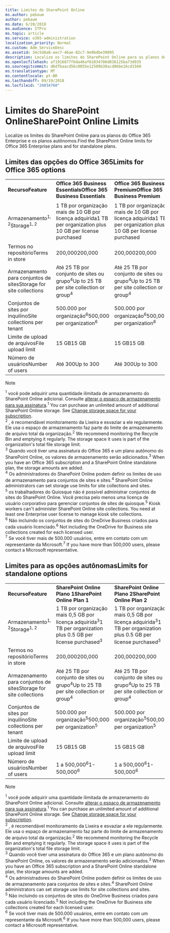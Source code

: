 ```yaml
---
title: Limites do SharePoint Online
ms.author: pebaum
author: pebaum
ms.date: 6/28/2018
ms.audience: ITPro
ms.topic: article
ms.service: o365-administration
localization_priority: Normal
ms.custom: Adm_ServiceDesc
ms.assetid: 34c5d8a8-eec7-46ae-82c7-9e9bdbe39895
description: Localize os limites do SharePoint Online para os planos do Office 365 Enterprise e os planos autônomos.
ms.openlocfilehash: af1916877f6da46af61034706d036125ba73d935
ms.sourcegitcommit: d6dfbaacd56c0855e12500b38acd06be16cd1560
ms.translationtype: MT
ms.contentlocale: pt-BR
ms.lasthandoff: 09/19/2018
ms.locfileid: "24034760"
---
```

# <a name="sharepoint-online-limits"></a><span data-ttu-id="9ae41-103">Limites do SharePoint Online</span><span class="sxs-lookup"><span data-stu-id="9ae41-103">SharePoint Online Limits</span></span>

<span data-ttu-id="9ae41-104">Localize os limites do SharePoint Online para os planos do Office 365 Enterprise e os planos autônomos.</span><span class="sxs-lookup"><span data-stu-id="9ae41-104">Find the SharePoint Online limits for Office 365 Enterprise plans and for standalone plans.</span></span>
  
## <a name="limits-for-office-365-options"></a><span data-ttu-id="9ae41-105">Limites das opções do Office 365</span><span class="sxs-lookup"><span data-stu-id="9ae41-105">Limits for Office 365 options</span></span>

||||||||
|:-----|:-----|:-----|:-----|:-----|:-----|:-----|
|<span data-ttu-id="9ae41-106">**Recurso**</span><span class="sxs-lookup"><span data-stu-id="9ae41-106">**Feature**</span></span> <br/> |<span data-ttu-id="9ae41-107">**Office 365 Business Essentials**</span><span class="sxs-lookup"><span data-stu-id="9ae41-107">**Office 365 Business Essentials**</span></span> <br/> |<span data-ttu-id="9ae41-108">**Office 365 Business Premium**</span><span class="sxs-lookup"><span data-stu-id="9ae41-108">**Office 365 Business Premium**</span></span> <br/> |<span data-ttu-id="9ae41-109">**Office 365 Enterprise E1**</span><span class="sxs-lookup"><span data-stu-id="9ae41-109">**Office 365 Enterprise E1**</span></span> <br/> |<span data-ttu-id="9ae41-110">**Office 365 Enterprise E3**</span><span class="sxs-lookup"><span data-stu-id="9ae41-110">**Office 365 Enterprise E3**</span></span> <br/> |<span data-ttu-id="9ae41-111">**Office 365 Enterprise E5**</span><span class="sxs-lookup"><span data-stu-id="9ae41-111">**Office 365 Enterprise E5**</span></span> <br/> |<span data-ttu-id="9ae41-112">**Office 365 Enterprise F1**</span><span class="sxs-lookup"><span data-stu-id="9ae41-112">**Office 365 Enterprise F1**</span></span> <br/> |
|<span data-ttu-id="9ae41-113">Armazenamento<sup>1, 2</sup></span><span class="sxs-lookup"><span data-stu-id="9ae41-113">Storage<sup>1, 2</sup></span></span> <br/> |<span data-ttu-id="9ae41-114">1 TB por organização mais de 10 GB por licença adquirida</span><span class="sxs-lookup"><span data-stu-id="9ae41-114">1 TB per organization plus 10 GB per license purchased</span></span>  <br/> |<span data-ttu-id="9ae41-115">1 TB por organização mais de 10 GB por licença adquirida</span><span class="sxs-lookup"><span data-stu-id="9ae41-115">1 TB per organization plus 10 GB per license purchased</span></span>  <br/> |<span data-ttu-id="9ae41-116">1 TB por organização mais de 10 GB por licença adquiriram<sup>3</sup></span><span class="sxs-lookup"><span data-stu-id="9ae41-116">1 TB per organization plus 10 GB per license purchased<sup>3</sup></span></span> <br/> |<span data-ttu-id="9ae41-117">1 TB por organização mais de 10 GB por licença adquiriram<sup>3</sup></span><span class="sxs-lookup"><span data-stu-id="9ae41-117">1 TB per organization plus 10 GB per license purchased<sup>3</sup></span></span> <br/> |<span data-ttu-id="9ae41-118">1 TB por organização mais de 10 GB por licença adquiriram<sup>3</sup></span><span class="sxs-lookup"><span data-stu-id="9ae41-118">1 TB per organization plus 10 GB per license purchased<sup>3</sup></span></span> <br/> |<span data-ttu-id="9ae41-119">1 TB por organização <sup>3</sup></span><span class="sxs-lookup"><span data-stu-id="9ae41-119">1 TB per organization <sup>3</sup></span></span> <br/> |
|<span data-ttu-id="9ae41-120">Termos no repositório</span><span class="sxs-lookup"><span data-stu-id="9ae41-120">Terms in store</span></span>  <br/> |<span data-ttu-id="9ae41-121">200,000</span><span class="sxs-lookup"><span data-stu-id="9ae41-121">200,000</span></span>  <br/> |<span data-ttu-id="9ae41-122">200,000</span><span class="sxs-lookup"><span data-stu-id="9ae41-122">200,000</span></span>  <br/> |<span data-ttu-id="9ae41-123">200,000</span><span class="sxs-lookup"><span data-stu-id="9ae41-123">200,000</span></span>  <br/> |<span data-ttu-id="9ae41-124">200,000</span><span class="sxs-lookup"><span data-stu-id="9ae41-124">200,000</span></span>  <br/> |<span data-ttu-id="9ae41-125">200,000</span><span class="sxs-lookup"><span data-stu-id="9ae41-125">200,000</span></span>  <br/> |<span data-ttu-id="9ae41-126">200,000</span><span class="sxs-lookup"><span data-stu-id="9ae41-126">200,000</span></span>  <br/> |
|<span data-ttu-id="9ae41-127">Armazenamento para conjuntos de sites</span><span class="sxs-lookup"><span data-stu-id="9ae41-127">Storage for site collections</span></span>  <br/> |<span data-ttu-id="9ae41-128">Até 25 TB por conjunto de sites ou grupo<sup>4</sup></span><span class="sxs-lookup"><span data-stu-id="9ae41-128">Up to 25 TB per site collection or group<sup>4</sup></span></span> <br/> |<span data-ttu-id="9ae41-129">Até 25 TB por conjunto de sites ou grupo<sup>4</sup></span><span class="sxs-lookup"><span data-stu-id="9ae41-129">Up to 25 TB per site collection or group<sup>4</sup></span></span> <br/> |<span data-ttu-id="9ae41-130">Até 25 TB por conjunto de sites ou grupo<sup>4</sup></span><span class="sxs-lookup"><span data-stu-id="9ae41-130">Up to 25 TB per site collection or group<sup>4</sup></span></span> <br/> |<span data-ttu-id="9ae41-131">Até 25 TB por conjunto de sites ou grupo<sup>4</sup></span><span class="sxs-lookup"><span data-stu-id="9ae41-131">Up to 25 TB per site collection or group<sup>4</sup></span></span> <br/> |<span data-ttu-id="9ae41-132">Até 25 TB por conjunto de sites ou grupo<sup>4</sup></span><span class="sxs-lookup"><span data-stu-id="9ae41-132">Up to 25 TB per site collection or group<sup>4</sup></span></span> <br/> |<span data-ttu-id="9ae41-133">Até 25 TB por conjunto de sites ou grupo<sup>5</sup></span><span class="sxs-lookup"><span data-stu-id="9ae41-133">Up to 25 TB per site collection or group<sup>5</sup></span></span> <br/> |
|<span data-ttu-id="9ae41-134">Conjuntos de sites por inquilino</span><span class="sxs-lookup"><span data-stu-id="9ae41-134">Site collections per tenant</span></span>  <br/> |<span data-ttu-id="9ae41-135">500.000 por organização<sup>6</sup></span><span class="sxs-lookup"><span data-stu-id="9ae41-135">500,000 per organization<sup>6</sup></span></span> <br/> |<span data-ttu-id="9ae41-136">500.000 por organização<sup>6</sup></span><span class="sxs-lookup"><span data-stu-id="9ae41-136">500,000 per organization<sup>6</sup></span></span> <br/> |<span data-ttu-id="9ae41-137">500.000 por organização<sup>6</sup></span><span class="sxs-lookup"><span data-stu-id="9ae41-137">500,000 per organization<sup>6</sup></span></span> <br/> |<span data-ttu-id="9ae41-138">500.000 por organização<sup>6</sup></span><span class="sxs-lookup"><span data-stu-id="9ae41-138">500,000 per organization<sup>6</sup></span></span> <br/> |<span data-ttu-id="9ae41-139">500.000 por organização<sup>6</sup></span><span class="sxs-lookup"><span data-stu-id="9ae41-139">500,000 per organization<sup>6</sup></span></span> <br/> |<span data-ttu-id="9ae41-140">500.000 por organização</span><span class="sxs-lookup"><span data-stu-id="9ae41-140">500,000 per organization</span></span>  <br/> |
|<span data-ttu-id="9ae41-141">Limite de upload de arquivos</span><span class="sxs-lookup"><span data-stu-id="9ae41-141">File upload limit</span></span>  <br/> |<span data-ttu-id="9ae41-142">15 GB</span><span class="sxs-lookup"><span data-stu-id="9ae41-142">15 GB</span></span>  <br/> |<span data-ttu-id="9ae41-143">15 GB</span><span class="sxs-lookup"><span data-stu-id="9ae41-143">15 GB</span></span>  <br/> |<span data-ttu-id="9ae41-144">15 GB</span><span class="sxs-lookup"><span data-stu-id="9ae41-144">15 GB</span></span>  <br/> |<span data-ttu-id="9ae41-145">15 GB</span><span class="sxs-lookup"><span data-stu-id="9ae41-145">15 GB</span></span>  <br/> |<span data-ttu-id="9ae41-146">15 GB</span><span class="sxs-lookup"><span data-stu-id="9ae41-146">15 GB</span></span>  <br/> |<span data-ttu-id="9ae41-147">15 GB</span><span class="sxs-lookup"><span data-stu-id="9ae41-147">15 GB</span></span>  <br/> |
|<span data-ttu-id="9ae41-148">Número de usuários</span><span class="sxs-lookup"><span data-stu-id="9ae41-148">Number of users</span></span>  <br/> |<span data-ttu-id="9ae41-149">Até 300</span><span class="sxs-lookup"><span data-stu-id="9ae41-149">Up to 300</span></span>  <br/> |<span data-ttu-id="9ae41-150">Até 300</span><span class="sxs-lookup"><span data-stu-id="9ae41-150">Up to 300</span></span>  <br/> |<span data-ttu-id="9ae41-151">1 a 500.000<sup>7</sup></span><span class="sxs-lookup"><span data-stu-id="9ae41-151">1- 500,000<sup>7</sup></span></span> <br/> |<span data-ttu-id="9ae41-152">1 a 500.000<sup>7</sup></span><span class="sxs-lookup"><span data-stu-id="9ae41-152">1- 500,000<sup>7</sup></span></span> <br/> |<span data-ttu-id="9ae41-153">1 a 500.000<sup>7</sup></span><span class="sxs-lookup"><span data-stu-id="9ae41-153">1- 500,000<sup>7</sup></span></span> <br/> |<span data-ttu-id="9ae41-154">1 a 500.000<sup>7</sup></span><span class="sxs-lookup"><span data-stu-id="9ae41-154">1- 500,000<sup>7</sup></span></span> <br/> |
   
> [!NOTE]
> <span data-ttu-id="9ae41-p101"><sup>1</sup> você pode adquirir uma quantidade ilimitada de armazenamento do SharePoint Online adicional. Consulte [alterar o espaço de armazenamento para sua assinatura](https://support.office.com/en-us/article/Change-storage-space-for-your-subscription-96EA3533-DE64-4B01-839A-C560875A662C?ui=en-US&amp;rs=en-US&amp;ad=US).</span><span class="sxs-lookup"><span data-stu-id="9ae41-p101"><sup>1</sup> You can purchase an unlimited amount of additional SharePoint Online storage. See [Change storage space for your subscription](https://support.office.com/en-us/article/Change-storage-space-for-your-subscription-96EA3533-DE64-4B01-839A-C560875A662C?ui=en-US&amp;rs=en-US&amp;ad=US). </span></span><br/><span data-ttu-id="9ae41-p102"><sup>2</sup> , é recomendável monitoramento da Lixeira e esvaziar a ele regularmente. Ele usa o espaço de armazenamento faz parte do limite de armazenamento de arquivo total da organização.</span><span class="sxs-lookup"><span data-stu-id="9ae41-p102"><sup>2</sup> We recommend monitoring the Recycle Bin and emptying it regularly. The storage space it uses is part of the organization's total file storage limit. </span></span><br/> <span data-ttu-id="9ae41-p103"><sup>3</sup> Quando você tiver uma assinatura do Office 365 e um plano autônomo do SharePoint Online, os valores de armazenamento serão adicionados.</span><span class="sxs-lookup"><span data-stu-id="9ae41-p103"><sup>3</sup> When you have an Office 365 subscription and a SharePoint Online standalone plan, the storage amounts are added. </span></span><br/><span data-ttu-id="9ae41-p104"><sup>4</sup> Os administradores do SharePoint Online podem definir os limites de uso de armazenamento para conjuntos de sites e sites.</span><span class="sxs-lookup"><span data-stu-id="9ae41-p104"><sup>4</sup> SharePoint Online administrators can set storage use limits for site collections and sites. </span></span><br/> <span data-ttu-id="9ae41-p105"><sup>5</sup> os trabalhadores do Quiosque não é possível administrar conjuntos de sites do SharePoint Online. Você precisa pelo menos uma licença de usuário corporativo para gerenciar conjuntos de sites de quiosque.</span><span class="sxs-lookup"><span data-stu-id="9ae41-p105"><sup>5</sup> Kiosk workers can't administer SharePoint Online site collections. You need at least one Enterprise user license to manage kiosk site collections. </span></span><br/> <span data-ttu-id="9ae41-p106"><sup>6</sup> Não incluindo os conjuntos de sites do OneDrive Business criados para cada usuário licenciado.</span><span class="sxs-lookup"><span data-stu-id="9ae41-p106"><sup>6</sup> Not including the OneDrive for Business site collections created for each licensed user. </span></span><br/><span data-ttu-id="9ae41-164"><sup>7</sup> Se você tiver mais de 500.000 usuários, entre em contato com um representante da Microsoft.</span><span class="sxs-lookup"><span data-stu-id="9ae41-164"><sup>7</sup> If you have more than 500,000 users, please contact a Microsoft representative.</span></span> 
  
## <a name="limits-for-standalone-options"></a><span data-ttu-id="9ae41-165">Limites para as opções autônomas</span><span class="sxs-lookup"><span data-stu-id="9ae41-165">Limits for standalone options</span></span>

||||
|:-----|:-----|:-----|
|<span data-ttu-id="9ae41-166">**Recurso**</span><span class="sxs-lookup"><span data-stu-id="9ae41-166">**Feature**</span></span> <br/> |<span data-ttu-id="9ae41-167">**SharePoint Online Plano 1**</span><span class="sxs-lookup"><span data-stu-id="9ae41-167">**SharePoint Online Plan 1**</span></span> <br/> |<span data-ttu-id="9ae41-168">**SharePoint Online Plano 2**</span><span class="sxs-lookup"><span data-stu-id="9ae41-168">**SharePoint Online Plan 2**</span></span> <br/> |
|<span data-ttu-id="9ae41-169">Armazenamento<sup>1, 2</sup></span><span class="sxs-lookup"><span data-stu-id="9ae41-169">Storage<sup>1, 2</sup></span></span> <br/> |<span data-ttu-id="9ae41-170">1 TB por organização mais 0,5 GB por licença adquirida<sup>3</sup></span><span class="sxs-lookup"><span data-stu-id="9ae41-170">1 TB per organization plus 0.5 GB per license purchased<sup>3</sup></span></span> <br/> |<span data-ttu-id="9ae41-171">1 TB por organização mais 0,5 GB por licença adquirida<sup>3</sup></span><span class="sxs-lookup"><span data-stu-id="9ae41-171">1 TB per organization plus 0.5 GB per license purchased<sup>3</sup></span></span> <br/> |
|<span data-ttu-id="9ae41-172">Termos no repositório</span><span class="sxs-lookup"><span data-stu-id="9ae41-172">Terms in store</span></span>  <br/> |<span data-ttu-id="9ae41-173">200,000</span><span class="sxs-lookup"><span data-stu-id="9ae41-173">200,000</span></span>  <br/> |<span data-ttu-id="9ae41-174">200,000</span><span class="sxs-lookup"><span data-stu-id="9ae41-174">200,000</span></span>  <br/> |
|<span data-ttu-id="9ae41-175">Armazenamento para conjuntos de sites</span><span class="sxs-lookup"><span data-stu-id="9ae41-175">Storage for site collections</span></span>  <br/> |<span data-ttu-id="9ae41-176">Até 25 TB por conjunto de sites ou grupo<sup>4</sup></span><span class="sxs-lookup"><span data-stu-id="9ae41-176">Up to 25 TB per site collection or group<sup>4</sup></span></span> <br/> |<span data-ttu-id="9ae41-177">Até 25 TB por conjunto de sites ou grupo<sup>4</sup></span><span class="sxs-lookup"><span data-stu-id="9ae41-177">Up to 25 TB per site collection or group<sup>4</sup></span></span> <br/> |
|<span data-ttu-id="9ae41-178">Conjuntos de sites por inquilino</span><span class="sxs-lookup"><span data-stu-id="9ae41-178">Site collections per tenant</span></span>  <br/> |<span data-ttu-id="9ae41-179">500.000 por organização<sup>5</sup></span><span class="sxs-lookup"><span data-stu-id="9ae41-179">500,000 per organization<sup>5</sup></span></span> <br/> |<span data-ttu-id="9ae41-180">500.000 por organização<sup>5</sup></span><span class="sxs-lookup"><span data-stu-id="9ae41-180">500,000 per organization<sup>5</sup></span></span> <br/> |
|<span data-ttu-id="9ae41-181">Limite de upload de arquivos</span><span class="sxs-lookup"><span data-stu-id="9ae41-181">File upload limit</span></span>  <br/> |<span data-ttu-id="9ae41-182">15 GB</span><span class="sxs-lookup"><span data-stu-id="9ae41-182">15 GB</span></span>  <br/> |<span data-ttu-id="9ae41-183">15 GB</span><span class="sxs-lookup"><span data-stu-id="9ae41-183">15 GB</span></span>  <br/> |
|<span data-ttu-id="9ae41-184">Número de usuários</span><span class="sxs-lookup"><span data-stu-id="9ae41-184">Number of users</span></span>  <br/> |<span data-ttu-id="9ae41-185">1 a 500,000<sup>6</sup></span><span class="sxs-lookup"><span data-stu-id="9ae41-185">1- 500,000<sup>6</sup></span></span> <br/> |<span data-ttu-id="9ae41-186">1 a 500,000<sup>6</sup></span><span class="sxs-lookup"><span data-stu-id="9ae41-186">1- 500,000<sup>6</sup></span></span> <br/> |
   
> [!NOTE]
> <span data-ttu-id="9ae41-p107"><sup>1</sup> você pode adquirir uma quantidade ilimitada de armazenamento do SharePoint Online adicional. Consulte [alterar o espaço de armazenamento para sua assinatura](https://support.office.com/en-us/article/Change-storage-space-for-your-subscription-96EA3533-DE64-4B01-839A-C560875A662C?ui=en-US&amp;rs=en-US&amp;ad=US).</span><span class="sxs-lookup"><span data-stu-id="9ae41-p107"><sup>1</sup> You can purchase an unlimited amount of additional SharePoint Online storage. See [Change storage space for your subscription](https://support.office.com/en-us/article/Change-storage-space-for-your-subscription-96EA3533-DE64-4B01-839A-C560875A662C?ui=en-US&amp;rs=en-US&amp;ad=US). </span></span><br/> <span data-ttu-id="9ae41-p108"><sup>2</sup> , é recomendável monitoramento da Lixeira e esvaziar a ele regularmente. Ele usa o espaço de armazenamento faz parte do limite de armazenamento de arquivo total da organização.</span><span class="sxs-lookup"><span data-stu-id="9ae41-p108"><sup>2</sup> We recommend monitoring the Recycle Bin and emptying it regularly. The storage space it uses is part of the organization's total file storage limit. </span></span><br/><span data-ttu-id="9ae41-p109"><sup>3</sup> Quando você tiver uma assinatura do Office 365 e um plano autônomo do SharePoint Online, os valores de armazenamento serão adicionados.</span><span class="sxs-lookup"><span data-stu-id="9ae41-p109"><sup>3</sup> When you have an Office 365 subscription and a SharePoint Online standalone plan, the storage amounts are added. </span></span><br/><span data-ttu-id="9ae41-p110"><sup>4</sup> Os administradores do SharePoint Online podem definir os limites de uso de armazenamento para conjuntos de sites e sites.</span><span class="sxs-lookup"><span data-stu-id="9ae41-p110"><sup>4</sup> SharePoint Online administrators can set storage use limits for site collections and sites. </span></span><br/><span data-ttu-id="9ae41-p111"><sup>5</sup> Não incluindo os conjuntos de sites do OneDrive Business criados para cada usuário licenciado.</span><span class="sxs-lookup"><span data-stu-id="9ae41-p111"><sup>5</sup> Not including the OneDrive for Business site collections created for each licensed user. </span></span><br/><span data-ttu-id="9ae41-194"><sup>6</sup> Se você tiver mais de 500.000 usuários, entre em contato com um representante da Microsoft.</span><span class="sxs-lookup"><span data-stu-id="9ae41-194"><sup>6</sup> If you have more than 500,000 users, please contact a Microsoft representative.</span></span> 
  

